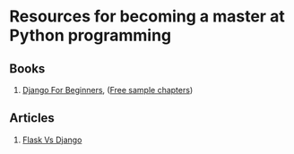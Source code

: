 # Resources for becoming a master at Python programming

## Books

1. [Django For Beginners](https://www.youtube.com/redirect?q=http%3A%2F%2Fcsdojo.io%2Fdj&event=video_description&v=kLZuut1fYzQ&redir_token=XOe_92ETstiIs_bLj0hjFnPBjpZ8MTU3OTAwNzQ5OEAxNTc4OTIxMDk4), ([Free sample chapters](https://www.youtube.com/redirect?q=https%3A%2F%2Fdjangoforbeginners.com%2F&event=video_description&v=kLZuut1fYzQ&redir_token=XOe_92ETstiIs_bLj0hjFnPBjpZ8MTU3OTAwNzQ5OEAxNTc4OTIxMDk4))

## Articles

1. [Flask Vs Django](https://www.youtube.com/redirect?q=https%3A%2F%2Fgoo.gl%2FQY4W4a&event=video_description&v=kLZuut1fYzQ&redir_token=XOe_92ETstiIs_bLj0hjFnPBjpZ8MTU3OTAwNzQ5OEAxNTc4OTIxMDk4)

